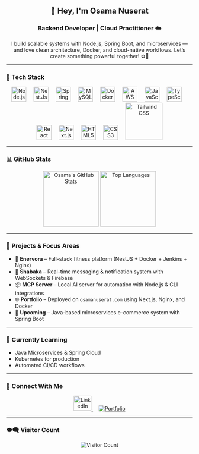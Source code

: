 <h2 align="center">👋 Hey, I'm Osama Nuserat</h2>
<h3 align="center">Backend Developer | Cloud Practitioner ☁️</h3>
<p align="center">I build scalable systems with Node.js, Spring Boot, and microservices — and love clean architecture, Docker, and cloud-native workflows. Let’s create something powerful together! ⚙️🚀</p>

---

### 🔧 Tech Stack

<div align="center">
  <img src="https://cdn.jsdelivr.net/gh/devicons/devicon/icons/nodejs/nodejs-original.svg" height="40" alt="Node.js" />
  <img width="12"/>
  <img src="https://devicon-website.vercel.app/api/nestjs/plain.svg" height="40" alt="Nest.Js">
  <img width="12"/>
  <img src="https://cdn.jsdelivr.net/gh/devicons/devicon/icons/spring/spring-original.svg" height="40" alt="Spring Boot" />
  <img width="12"/>
  <img src="https://cdn.jsdelivr.net/gh/devicons/devicon/icons/mysql/mysql-original.svg" height="40" alt="MySQL" />
  <img width="12"/>
  <img src="https://cdn.jsdelivr.net/gh/devicons/devicon/icons/docker/docker-original.svg" height="40" alt="Docker" />
  <img width="12"/>
  <img src="https://devicon-website.vercel.app/api/amazonwebservices/original.svg" height="40" alt="AWS">
  <img width="12"/>
  <img src="https://cdn.jsdelivr.net/gh/devicons/devicon/icons/javascript/javascript-original.svg" height="40" alt="JavaScript" />
  <img width="12"/>
  <img src="https://cdn.jsdelivr.net/gh/devicons/devicon/icons/typescript/typescript-original.svg" height="40" alt="TypeScript" />
  <img width="12"/>
  <img src="https://cdn.jsdelivr.net/gh/devicons/devicon/icons/react/react-original.svg" height="40" alt="React" />
  <img width="12"/>
  <img src="https://cdn.jsdelivr.net/gh/devicons/devicon/icons/nextjs/nextjs-original.svg" height="40" alt="Next.js" />
  <img width="12"/>
  <img src="https://cdn.jsdelivr.net/gh/devicons/devicon/icons/html5/html5-original.svg" height="40" alt="HTML5" />
  <img width="12"/>
  <img src="https://cdn.jsdelivr.net/gh/devicons/devicon/icons/css3/css3-original.svg" height="40" alt="CSS3" />
  <img width="12"/>
  <img src="https://cdn.jsdelivr.net/gh/devicons/devicon/icons/tailwindcss/tailwindcss-original-wordmark.svg" height="100" alt="Tailwind CSS" />
</div>

---

### 📊 GitHub Stats

<div align="center">
  <img src="https://github-readme-stats.vercel.app/api?username=OsamaNuserat&show_icons=true&include_all_commits=true&count_private=true&theme=dracula&hide_border=false" height="150" alt="Osama's GitHub Stats" />
  <img src="https://github-readme-stats.vercel.app/api/top-langs?username=OsamaNuserat&layout=compact&langs_count=6&theme=dracula&hide_border=false" height="150" alt="Top Languages" />
</div>

---

### 📌 Projects & Focus Areas

- 🔧 **Enervora** – Full-stack fitness platform (NestJS + Docker + Jenkins + Nginx)
- 🔁 **Shabaka** – Real-time messaging & notification system with WebSockets & Firebase
- 📦 **MCP Server** – Local AI server for automation with Node.js & CLI integrations
- 🌐 **Portfolio** – Deployed on `osamanuserat.com` using Next.js, Nginx, and Docker
- 🛒 **Upcoming** – Java-based microservices e-commerce system with Spring Boot

---

### 🌱 Currently Learning

- Java Microservices & Spring Cloud
- Kubernetes for production
- Automated CI/CD workflows

---

### 🤝 Connect With Me

<div align="center">
  <a href="https://www.linkedin.com/in/osamanuserat/" target="_blank">
    <img src="https://raw.githubusercontent.com/maurodesouza/profile-readme-generator/master/src/assets/icons/social/linkedin/default.svg" width="48" height="40" alt="LinkedIn"/>
  </a>
  <img width="12"/>
  <a href="https://osamanuserat.com" target="_blank">
    <img src="https://img.shields.io/badge/Portfolio-%230077B5?style=for-the-badge&logo=internetexplorer&logoColor=white" alt="Portfolio"/>
  </a>
</div>

---

### 👁‍🗨 Visitor Count

<div align="center">
  <img src="https://profile-counter.glitch.me/OsamaNuserat/count.svg?" alt="Visitor Count" />
</div>

